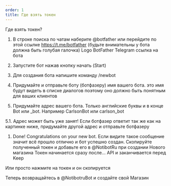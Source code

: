 ```yaml
---
order: 1
title: Где взять токен
---
```


Где взять токен?

1. В строке поиска по чатам наберите @botfather или перейдите по этой ссылке <https://t.me/botfather> (будьте внимательны у бота должна быть голубая галочка) Logo BotFather Telegram ссылка на бота

2. Запустите бот нажав кнопку начать (Start)

3. Для создания бота напишите команду /newbot

4. Придумайте и отправьте боту (ботфазеру) имя вашего бота. это имя будут видеть в списке диалогов поэтому оно должно быть понятным для ваших клиентов

5. Придумайте адрес вашего бота. Только английские буквы и в конце Bot или \_bot. Например CarlsonBot или carlson_bot

5\.1. Адрес может быть уже занят! Если ботфазер ответит так же как на картинке ниже, придумайте другой адрес и отправьте ботфазеру

1. Done! Congratulations on your new bot. Если видите такое сообщение значит всё прошло отлично и бот успешно создан. Скопируйте полученный токен и добавьте его в @NotibotRu при создании Нового магазина Токен начинается сразу после... API и заканчивается перед Keep

Или просто нажмите на токен и он скопируется

Теперь возвращайтесь в @NotibotruBot и создайте свой Магазин